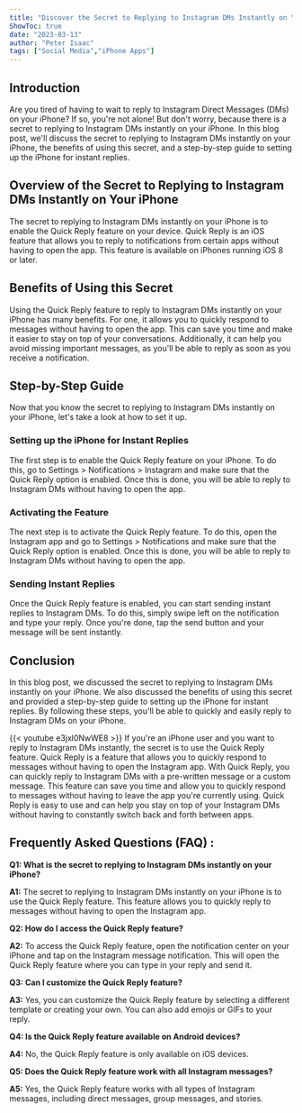 ```yaml
---
title: "Discover the Secret to Replying to Instagram DMs Instantly on Your iPhone!"
ShowToc: true 
date: "2023-03-13"
author: "Peter Isaac" 
tags: ["Social Media","iPhone Apps"]
---
```

## Introduction 

Are you tired of having to wait to reply to Instagram Direct Messages (DMs) on your iPhone? If so, you're not alone! But don't worry, because there is a secret to replying to Instagram DMs instantly on your iPhone. In this blog post, we'll discuss the secret to replying to Instagram DMs instantly on your iPhone, the benefits of using this secret, and a step-by-step guide to setting up the iPhone for instant replies. 

## Overview of the Secret to Replying to Instagram DMs Instantly on Your iPhone

The secret to replying to Instagram DMs instantly on your iPhone is to enable the Quick Reply feature on your device. Quick Reply is an iOS feature that allows you to reply to notifications from certain apps without having to open the app. This feature is available on iPhones running iOS 8 or later. 

## Benefits of Using this Secret 

Using the Quick Reply feature to reply to Instagram DMs instantly on your iPhone has many benefits. For one, it allows you to quickly respond to messages without having to open the app. This can save you time and make it easier to stay on top of your conversations. Additionally, it can help you avoid missing important messages, as you'll be able to reply as soon as you receive a notification. 

## Step-by-Step Guide

Now that you know the secret to replying to Instagram DMs instantly on your iPhone, let's take a look at how to set it up. 

### Setting up the iPhone for Instant Replies

The first step is to enable the Quick Reply feature on your iPhone. To do this, go to Settings > Notifications > Instagram and make sure that the Quick Reply option is enabled. Once this is done, you will be able to reply to Instagram DMs without having to open the app. 

### Activating the Feature

The next step is to activate the Quick Reply feature. To do this, open the Instagram app and go to Settings > Notifications and make sure that the Quick Reply option is enabled. Once this is done, you will be able to reply to Instagram DMs without having to open the app. 

### Sending Instant Replies

Once the Quick Reply feature is enabled, you can start sending instant replies to Instagram DMs. To do this, simply swipe left on the notification and type your reply. Once you're done, tap the send button and your message will be sent instantly. 

## Conclusion

In this blog post, we discussed the secret to replying to Instagram DMs instantly on your iPhone. We also discussed the benefits of using this secret and provided a step-by-step guide to setting up the iPhone for instant replies. By following these steps, you'll be able to quickly and easily reply to Instagram DMs on your iPhone.

{{< youtube e3jxl0NwWE8 >}} 
If you're an iPhone user and you want to reply to Instagram DMs instantly, the secret is to use the Quick Reply feature. Quick Reply is a feature that allows you to quickly respond to messages without having to open the Instagram app. With Quick Reply, you can quickly reply to Instagram DMs with a pre-written message or a custom message. This feature can save you time and allow you to quickly respond to messages without having to leave the app you're currently using. Quick Reply is easy to use and can help you stay on top of your Instagram DMs without having to constantly switch back and forth between apps.

## Frequently Asked Questions (FAQ) :
**Q1: What is the secret to replying to Instagram DMs instantly on your iPhone?**

**A1:** The secret to replying to Instagram DMs instantly on your iPhone is to use the Quick Reply feature. This feature allows you to quickly reply to messages without having to open the Instagram app.

**Q2: How do I access the Quick Reply feature?**

**A2:** To access the Quick Reply feature, open the notification center on your iPhone and tap on the Instagram message notification. This will open the Quick Reply feature where you can type in your reply and send it.

**Q3: Can I customize the Quick Reply feature?**

**A3:** Yes, you can customize the Quick Reply feature by selecting a different template or creating your own. You can also add emojis or GIFs to your reply.

**Q4: Is the Quick Reply feature available on Android devices?**

**A4:** No, the Quick Reply feature is only available on iOS devices.

**Q5: Does the Quick Reply feature work with all Instagram messages?**

**A5:** Yes, the Quick Reply feature works with all types of Instagram messages, including direct messages, group messages, and stories.


